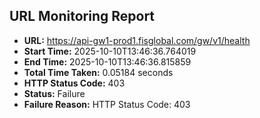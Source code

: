 ## URL Monitoring Report

- **URL:** https://api-gw1-prod1.fisglobal.com/gw/v1/health
- **Start Time:** 2025-10-10T13:46:36.764019
- **End Time:** 2025-10-10T13:46:36.815859
- **Total Time Taken:** 0.05184 seconds
- **HTTP Status Code:** 403
- **Status:** Failure
- **Failure Reason:** HTTP Status Code: 403
